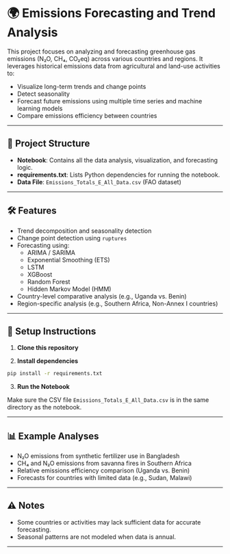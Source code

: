 # 🌍 Emissions Forecasting and Trend Analysis

This project focuses on analyzing and forecasting greenhouse gas emissions (N₂O, CH₄, CO₂eq) across various countries and regions. It leverages historical emissions data from agricultural and land-use activities to:

- Visualize long-term trends and change points
- Detect seasonality
- Forecast future emissions using multiple time series and machine learning models
- Compare emissions efficiency between countries

---

## 📁 Project Structure

- **Notebook**: Contains all the data analysis, visualization, and forecasting logic.
- **requirements.txt**: Lists Python dependencies for running the notebook.
- **Data File**: `Emissions_Totals_E_All_Data.csv` (FAO dataset)

---

## 🛠️ Features

- Trend decomposition and seasonality detection
- Change point detection using `ruptures`
- Forecasting using:
  - ARIMA / SARIMA
  - Exponential Smoothing (ETS)
  - LSTM
  - XGBoost
  - Random Forest
  - Hidden Markov Model (HMM)
- Country-level comparative analysis (e.g., Uganda vs. Benin)
- Region-specific analysis (e.g., Southern Africa, Non-Annex I countries)

---

## 🔧 Setup Instructions

1. **Clone this repository**

2. **Install dependencies**

```bash
pip install -r requirements.txt
```

3. **Run the Notebook**

Make sure the CSV file `Emissions_Totals_E_All_Data.csv` is in the same directory as the notebook.

---

## 📊 Example Analyses

- N₂O emissions from synthetic fertilizer use in Bangladesh
- CH₄ and N₂O emissions from savanna fires in Southern Africa
- Relative emissions efficiency comparison (Uganda vs. Benin)
- Forecasts for countries with limited data (e.g., Sudan, Malawi)

---

## ⚠️ Notes

- Some countries or activities may lack sufficient data for accurate forecasting.
- Seasonal patterns are not modeled when data is annual.

---